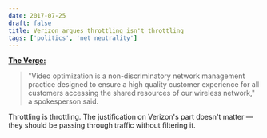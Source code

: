 ```yaml
---
date: 2017-07-25
draft: false
title: Verizon argues throttling isn't throttling
tags: ['politics', 'net neutrality']
---
```


**[The Verge:](https://www.theverge.com/2017/7/25/16025520/verizon-says-video-throttling-allowed-under-net-neutrality)**

> "Video optimization is a non-discriminatory network management practice designed to ensure a high quality customer experience for all customers accessing the shared resources of our wireless network," a spokesperson said.<!-- excerpt -->

Throttling is throttling. The justification on Verizon's part doesn't matter — they should be passing through traffic without filtering it.

